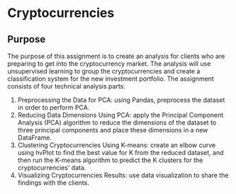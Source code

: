 # Cryptocurrencies

## Purpose
The purpose of this assignment is to create an analysis for clients who are preparing to get into the cryptocurrency market. The analysis will use unsupervised learning to group the cryptocurrencies and create a classification system for the new investment portfolio. The assignment consists of four technical analysis parts:

1. Preprocessing the Data for PCA: using Pandas, preprocess the dataset in order to perform PCA.
2. Reducing Data Dimensions Using PCA: apply the Principal Component Analysis (PCA) algorithm to reduce the dimensions of the dataset to three principal components and place these dimensions in a new DataFrame.
3. Clustering Cryptocurrencies Using K-means: create an elbow curve using hvPlot to find the best value for K from the reduced dataset, and then run the K-means algorithm to predict the K clusters for the cryptocurrencies’ data.
4. Visualizing Cryptocurrencies Results: use data visualization to share the findings with the clients.
